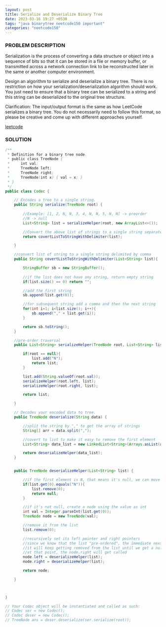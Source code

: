```yaml
---
layout: post
title: Serialize and Deserialize Binary Tree
date: 2023-03-16 19:27 +0530
tags: "java binarytree neetcode150 important"
categories: "neetcode150"
---
```


### PROBLEM DESCRIPTION

Serialization is the process of converting a data structure or object into a sequence of bits so that it can be stored in a file or memory buffer, or transmitted across a network connection link to be reconstructed later in the same or another computer environment.

Design an algorithm to serialize and deserialize a binary tree. There is no restriction on how your serialization/deserialization algorithm should work. You just need to ensure that a binary tree can be serialized to a string and this string can be deserialized to the original tree structure.

Clarification: The input/output format is the same as how LeetCode serializes a binary tree. You do not necessarily need to follow this format, so please be creative and come up with different approaches yourself.

[leetcode](https://leetcode.com/problems/serialize-and-deserialize-binary-tree/description/)

### SOLUTION

```java
/**
 * Definition for a binary tree node.
 * public class TreeNode {
 *     int val;
 *     TreeNode left;
 *     TreeNode right;
 *     TreeNode(int x) { val = x; }
 * }
 */
public class Codec {

    // Encodes a tree to a single string.
    public String serialize(TreeNode root) {
        
        //Example: [1, 2, N, N, 3, 4, N, N, 5, N, N] -> preorder
        //N -> null
        List<String> list = serializeHelper(root, new ArrayList<>());

        //Convert the above list of strings to a single string separated by comma
        return covertListToStringWithDelimiter(list);

    }

    //convert list of string to a single string delimited by comma
    public String covertListToStringWithDelimiter(List<String> list){

        StringBuffer sb = new StringBuffer();
        
        //if the list does not have any string, return empty string
        if(list.size() == 0) return "";

        //add the first string
        sb.append(list.get(0));

        //for subsequent string add a comma and then the next string
        for(int i=1; i<list.size(); i++){
            sb.append("," + list.get(i));
        }

        return sb.toString();
    }

    //pre-order traversal
    public List<String> serializeHelper(TreeNode root, List<String> list) {

        if(root == null){
            list.add("N");
            return list;
        }

        list.add(String.valueOf(root.val));
        serializeHelper(root.left, list);
        serializeHelper(root.right, list);

        return list;

    }

    // Decodes your encoded data to tree.
    public TreeNode deserialize(String data) {

        //split the string by "," to get the array of strings
        String[] arr = data.split(",");

        //covert to list to make it easy to remove the first element
        List<String> data_list = new LinkedList<String>(Arrays.asList(arr));

        return deserializeHelper(data_list);
    }


    public TreeNode deserializeHelper(List<String> list) {

        //if the first element is N, that means it's null, we can move forward since default value will be null for next and right 
        if(list.get(0).equals("N")){
            list.remove(0);
            return null;
        }

        //if it's not null, create a node using the value as int
        int val = Integer.parseInt(list.get(0));
        TreeNode node = new TreeNode(val);

        //remove it from the list
        list.remove(0);

        //recursively set its left pointer and right pointers
        //since we know that the list "pre-ordered", the immediate next will be on the left of it
        //it will keep getting removed from the list until we get a null (base case)
        //at that point, the node.right will get called
        node.left = deserializeHelper(list);
        node.right = deserializeHelper(list);

        return node;

    }

    

}

// Your Codec object will be instantiated and called as such:
// Codec ser = new Codec();
// Codec deser = new Codec();
// TreeNode ans = deser.deserialize(ser.serialize(root));
```
